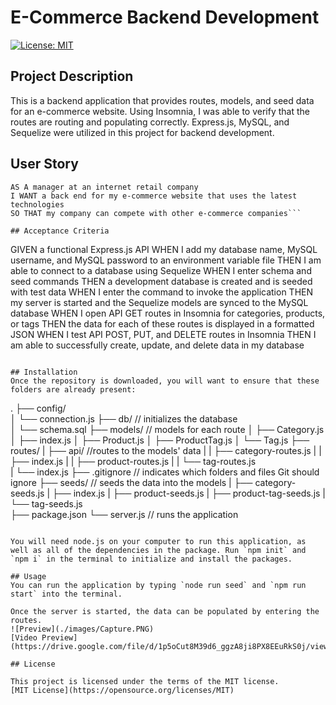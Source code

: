 # E-Commerce Backend Development
[![License: MIT](https://img.shields.io/badge/License-MIT-yellow.svg)](https://opensource.org/licenses/MIT)

## Project Description
This is a backend application that provides routes, models, and seed data for an e-commerce website. Using Insomnia, I was able to verify that the routes are routing and populating correctly. Express.js, MySQL, and Sequelize were utilized in this project for backend development.

## User Story

```
AS A manager at an internet retail company
I WANT a back end for my e-commerce website that uses the latest technologies
SO THAT my company can compete with other e-commerce companies```

## Acceptance Criteria

```
GIVEN a functional Express.js API
WHEN I add my database name, MySQL username, and MySQL password to an environment variable file
THEN I am able to connect to a database using Sequelize
WHEN I enter schema and seed commands
THEN a development database is created and is seeded with test data
WHEN I enter the command to invoke the application
THEN my server is started and the Sequelize models are synced to the MySQL database
WHEN I open API GET routes in Insomnia for categories, products, or tags
THEN the data for each of these routes is displayed in a formatted JSON
WHEN I test API POST, PUT, and DELETE routes in Insomnia
THEN I am able to successfully create, update, and delete data in my database
```

## Installation
Once the repository is downloaded, you will want to ensure that these folders are already present:

```
.
├── config/             
│   └── connection.js
├── db/                  // initializes the database    
│   └── schema.sql
├── models/                   // models for each route
│   ├── Category.js
│   ├── index.js
│   ├── Product.js
│   ├── ProductTag.js
│   └── Tag.js
├── routes/ 
|   ├── api/                //routes to the models' data
|   |   ├── category-routes.js
|   |   ├── index.js
|   |   ├── product-routes.js
|   |   └── tag-routes.js      
|   └── index.js
├── .gitignore             // indicates which folders and files Git should ignore
├── seeds/                 // seeds the data into the models
|   ├── category-seeds.js
|   ├── index.js
|   ├── product-seeds.js
|   ├── product-tag-seeds.js
|   └── tag-seeds.js         
├── package.json
└── server.js               // runs the application
```    

You will need node.js on your computer to run this application, as well as all of the dependencies in the package. Run `npm init` and `npm i` in the terminal to initialize and install the packages.

## Usage
You can run the application by typing `node run seed` and `npm run start` into the terminal.

Once the server is started, the data can be populated by entering the routes.
![Preview](./images/Capture.PNG)
[Video Preview](https://drive.google.com/file/d/1p5oCut8M39d6_ggzA8ji8PX8EEuRkS0j/view)

## License

This project is licensed under the terms of the MIT license.
[MIT License](https://opensource.org/licenses/MIT)
